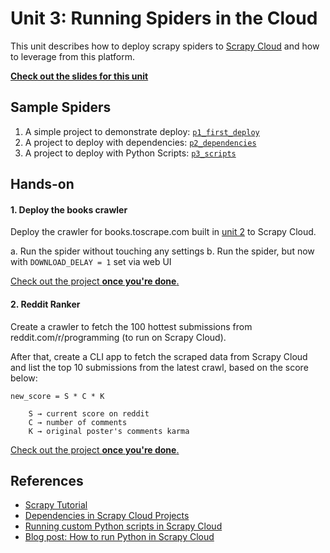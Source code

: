 Unit 3: Running Spiders in the Cloud
=======================================

This unit describes how to deploy scrapy spiders to [Scrapy Cloud](http://app.scrapinghub.com) and how to leverage from this platform.

**[Check out the slides for this unit](https://docs.google.com/presentation/d/1nEUGJ-slHYNemYvo8WEBizDtYDCikWcnNXfhUhHFDRw/pub?start=false&loop=false&delayms=300000000)**


## Sample Spiders
1. A simple project to demonstrate deploy: [`p1_first_deploy`](spiders/p1_first_deploy/)
2. A project to deploy with dependencies: [`p2_dependencies`](spiders/p2_dependencies/)
3. A project to deploy with Python Scripts: [`p3_scripts`](spiders/p3_scripts/)


## Hands-on

#### 1. Deploy the books crawler
Deploy the crawler for books.toscrape.com built in [unit 2](../unit2) to Scrapy Cloud.

a. Run the spider without touching any settings
b. Run the spider, but now with `DOWNLOAD_DELAY = 1` set via web UI

[Check out the project **once you're done**.](spiders/p4_bookscrawler/)


#### 2. Reddit Ranker
Create a crawler to fetch the 100 hottest submissions from reddit.com/r/programming (to run on Scrapy Cloud).

After that, create a CLI app to fetch the scraped data from Scrapy Cloud and list the top 10 submissions from the latest crawl, based on the score below:

    new_score = S * C * K

        S → current score on reddit
        C → number of comments
        K → original poster's comments karma

[Check out the project **once you're done**.](spiders/p5_handson/)


## References
* [Scrapy Tutorial](https://doc.scrapy.org/en/latest/intro/tutorial.html)
* [Dependencies in Scrapy Cloud Projects](http://help.scrapinghub.com/scrapy-cloud/dependencies-in-scrapy-cloud-projects)
* [Running custom Python scripts in Scrapy Cloud](http://help.scrapinghub.com/scrapy-cloud/running-custom-python-scripts)
* [Blog post: How to run Python in Scrapy Cloud](https://blog.scrapinghub.com/2016/09/28/how-to-run-python-scripts-in-scrapy-cloud/)
